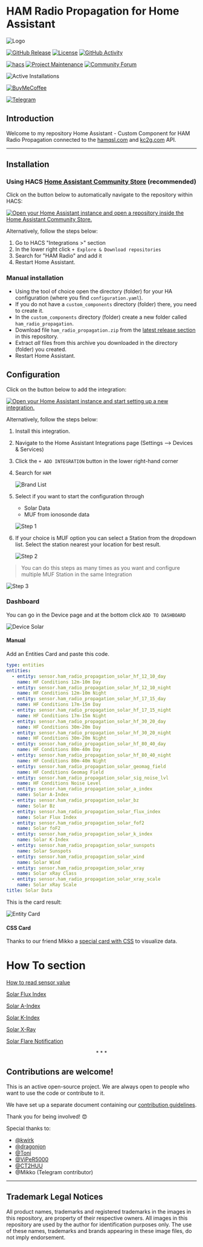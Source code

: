 # HAM Radio Propagation for Home Assistant

![Logo](https://raw.githubusercontent.com/emics/ham_radio_propagation/main/assets/brand/logo_wide.png)

[![GitHub Release][releases-shield]][releases]
[![License][license-shield]](LICENSE)
[![GitHub Activity][commits-shield]][commits]

[![hacs][hacsbadge]][hacs]
[![Project Maintenance][maintenance-shield]][user_profile]
[![Community Forum][forum-shield]][forum]

![Active Installations](https://img.shields.io/endpoint?url=https://www.bbgest.cloud/ham_radio_propagation/shield.php&style=for-the-badge)

[![BuyMeCoffee][buymecoffeebadge]][buymecoffee]

[![Telegram][telegram-badge]][telegram-group]

## Introduction
Welcome to my repository Home Assistant - Custom Component for HAM Radio Propagation connected to the [hamqsl.com][hamqsl] and [kc2g.com][kc2g] API.

---

## Installation

### Using HACS [Home Assistant Community Store](https://hacs.xyz/) (recommended)

Click on the button below to automatically navigate to the repository within HACS:

[![Open your Home Assistant instance and open a repository inside the Home Assistant Community Store.](https://my.home-assistant.io/badges/hacs_repository.svg)](https://my.home-assistant.io/redirect/hacs_repository/?owner=emics&repository=ham_radio_propagation&category=integration)

Alternatively, follow the steps below:

1. Go to HACS "Integrations >" section
2. In the lower right click `+ Explore & Download repositories`
3. Search for "HAM Radio" and add it
4. Restart Home Assistant.


### Manual installation

* Using the tool of choice open the directory (folder) for your HA configuration (where you find `configuration.yaml`).
* If you do not have a `custom_components` directory (folder) there, you need to create it.
* In the `custom_components` directory (folder) create a new folder called `ham_radio_propagation`.
* Download file `ham_radio_propagation.zip` from the [latest release section][releases-latest] in this repository.
* Extract _all_ files from this archive you downloaded in the directory (folder) you created.
* Restart Home Assistant.


## Configuration

Click on the button below to add the integration:

  [![Open your Home Assistant instance and start setting up a new integration.](https://my.home-assistant.io/badges/config_flow_start.svg)](https://my.home-assistant.io/redirect/config_flow_start/?domain=ham_radio_propagation)

Alternatively, follow the steps below:

1. Install this integration.
2. Navigate to the Home Assistant Integrations page (Settings --> Devices & Services)
3. Click the `+ ADD INTEGRATION` button in the lower right-hand corner
4. Search for `HAM`

    ![Brand List](https://raw.githubusercontent.com/emics/ham_radio_propagation/main/assets/brand_list.png)

5. Select if you want to start the configuration through 
    * Solar Data
    * MUF from ionosonde data

    ![Step 1](https://raw.githubusercontent.com/emics/ham_radio_propagation/main/assets/config_step_1.png)

6. If your choice is MUF option you can select a Station from the dropdown list. Select the station nearest your location for best result. 

    ![Step 2](https://raw.githubusercontent.com/emics/ham_radio_propagation/main/assets/config_step_2.png)


> You can do this steps as many times as you want and configure multiple MUF Station in the same Integration

![Step 3](https://raw.githubusercontent.com/emics/ham_radio_propagation/main/assets/config_step_3.png)


### Dashboard

You can go in the Device page and at the bottom click `ADD TO DASHBOARD`

![Device Solar](https://raw.githubusercontent.com/emics/ham_radio_propagation/main/assets/device_solar.png)

#### Manual

Add an Entities Card and paste this code.

```yaml
type: entities
entities:
  - entity: sensor.ham_radio_propagation_solar_hf_12_10_day
    name: HF Conditions 12m-10m Day
  - entity: sensor.ham_radio_propagation_solar_hf_12_10_night
    name: HF Conditions 12m-10m Night
  - entity: sensor.ham_radio_propagation_solar_hf_17_15_day
    name: HF Conditions 17m-15m Day
  - entity: sensor.ham_radio_propagation_solar_hf_17_15_night
    name: HF Conditions 17m-15m Night
  - entity: sensor.ham_radio_propagation_solar_hf_30_20_day
    name: HF Conditions 30m-20m Day
  - entity: sensor.ham_radio_propagation_solar_hf_30_20_night
    name: HF Conditions 30m-20m Night
  - entity: sensor.ham_radio_propagation_solar_hf_80_40_day
    name: HF Conditions 80m-40m Day
  - entity: sensor.ham_radio_propagation_solar_hf_80_40_night
    name: HF Conditions 80m-40m Night
  - entity: sensor.ham_radio_propagation_solar_geomag_field
    name: HF Conditions Geomag Field
  - entity: sensor.ham_radio_propagation_solar_sig_noise_lvl
    name: HF Conditions Noise Level
  - entity: sensor.ham_radio_propagation_solar_a_index
    name: Solar A-Index
  - entity: sensor.ham_radio_propagation_solar_bz
    name: Solar Bz
  - entity: sensor.ham_radio_propagation_solar_flux_index
    name: Solar Flux Index
  - entity: sensor.ham_radio_propagation_solar_fof2
    name: Solar foF2
  - entity: sensor.ham_radio_propagation_solar_k_index
    name: Solar K-Index
  - entity: sensor.ham_radio_propagation_solar_sunspots
    name: Solar Sunspots
  - entity: sensor.ham_radio_propagation_solar_wind
    name: Solar Wind
  - entity: sensor.ham_radio_propagation_solar_xray
    name: Solar xRay Class
  - entity: sensor.ham_radio_propagation_solar_xray_scale
    name: Solar xRay Scale
title: Solar Data
```

This is the card result:

![Entity Card](https://raw.githubusercontent.com/emics/ham_radio_propagation/main/assets/entity_list.png)

#### CSS Card
Thanks to our friend Mikko a [special card with CSS](https://github.com/emics/ham_radio_propagation/mikko_css.md) to visualize data.


# How To section

[How to read sensor value](https://github.com/emics/ham_radio_propagation/blob/main/SENSOR.md)

[Solar Flux Index](https://github.com/emics/ham_radio_propagation/blob/main/SENSOR.md#solar-flux-index)

[Solar A-Index](https://github.com/emics/ham_radio_propagation/blob/main/SENSOR.md#solar-a-index)

[Solar K-Index](https://github.com/emics/ham_radio_propagation/blob/main/SENSOR.md#solar-k-index)

[Solar X-Ray ](https://github.com/emics/ham_radio_propagation/blob/main/SENSOR.md#solar-x-ray)

[Solar Flare Notification](https://github.com/emics/ham_radio_propagation/blob/main/SENSOR.md#solar-flare-notification)






<p align="center">* * *</p>

## Contributions are welcome!

This is an active open-source project. We are always open to people who want to use the code or contribute to it.

We have set up a separate document containing our [contribution guidelines][contribution].

Thank you for being involved! :heart_eyes:

Special thanks to:
- [@kwirk](https://community.home-assistant.io/u/kwirk)
- [@dragonjon](https://github.com/dragonjon)
- [@Toni](https://www.qrz.com/db/SA6EAL)
- [@ViPeR5000](https://github.com/ViPeR5000)
- [@CT2HUU](https://github.com/CT2HUU)
- @Mikko (Telegram contributor)

---

## Trademark Legal Notices

All product names, trademarks and registered trademarks in the images in this repository, are property of their respective owners.
All images in this repository are used by the author for identification purposes only.
The use of these names, trademarks and brands appearing in these image files, do not imply endorsement.

<!--- hacs -->
[hacs]: https://github.com/custom-components/hacs
[hacsbadge]: https://img.shields.io/badge/HACS-Default-cyan.svg?style=for-the-badge

[commits-shield]: https://img.shields.io/github/last-commit/emics/ham_radio_propagation?color=pink&style=for-the-badge
[commits]: https://github.com/emics/ham_radio_propagation/commits/dev
[releases-shield]: https://img.shields.io/github/release/emics/ham_radio_propagation.svg?style=for-the-badge
[releases]: https://github.com/emics/ham_radio_propagation/releases
[releases-latest]: https://github.com/emics/ham_radio_propagation/releases/latest
[user_profile]: https://github.com/emics
[license-shield]: https://img.shields.io/github/license/emics/ham_radio_propagation.svg?color=yellow&style=for-the-badge
[maintenance-shield]: https://img.shields.io/badge/maintainer-%40emics-orange.svg?style=for-the-badge
[contribution]: https://github.com/emics/ham_radio_propagation/blob/main/CONTRIBUTING.md


<!--- External Link -->
[hamqsl]: http://www.hamqsl.com/
[kc2g]: https://prop.kc2g.com/

[buymecoffee]: https://www.buymeacoffee.com/emics
[buymecoffeebadge]: https://img.buymeacoffee.com/button-api/?text=Buy%20me%20a%20coffee&emoji=&slug=emics&button_colour=FFDD00&font_colour=000000&font_family=Cookie&outline_colour=000000&coffee_colour=ffffff
[forum-shield]: https://img.shields.io/badge/community-forum-brightgreen.svg?style=for-the-badge
[forum]: https://community.home-assistant.io/t/custom-component-ham-radio-propagation/547664
[telegram-badge]: https://img.shields.io/static/v1?label=telegram&message=support%20chat&color=informational&style=for-the-badge&logo=telegram
[telegram-group]: https://t.me/+SbSwDkEPwFFkZDlk